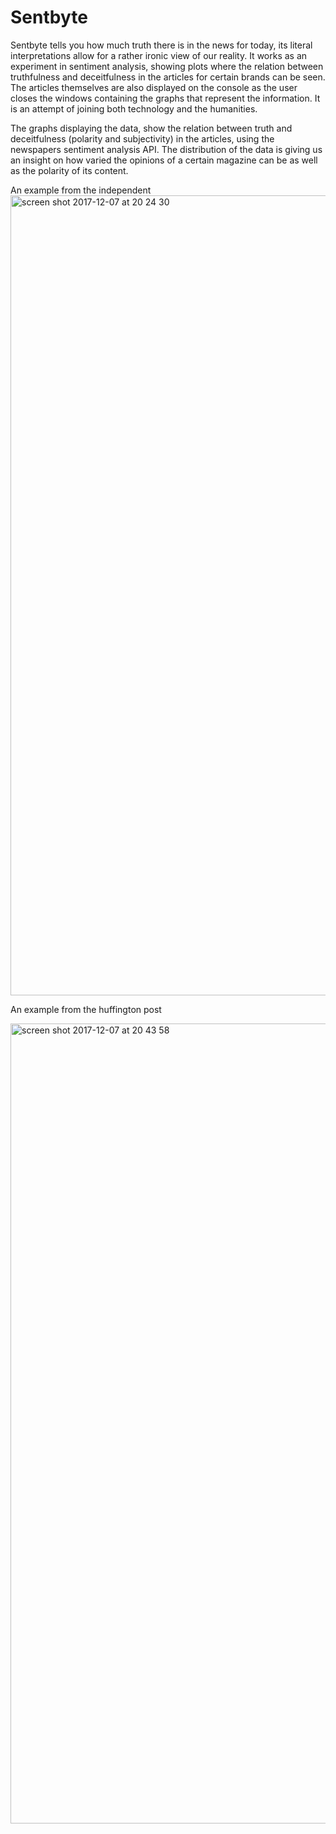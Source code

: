 # Sentbyte

Sentbyte tells you how much truth there is in the news for today, its literal interpretations allow for a rather ironic view of our reality. 
It works as an experiment in sentiment analysis, showing plots where the relation between truthfulness and deceitfulness in the articles for certain brands can be seen. 
The articles themselves are also displayed on the console as the user closes the windows containing the graphs that represent the information. 
It is an attempt of joining both technology and the humanities. 

The graphs displaying the data, show the relation between truth and deceitfulness (polarity and subjectivity) in the articles, using the newspapers sentiment analysis API. 
The distribution of the data is giving us an insight on how varied the opinions of a certain magazine can be as well as the polarity of its content.

An example from the independent 
<img width="1280" alt="screen shot 2017-12-07 at 20 24 30" src="https://user-images.githubusercontent.com/22200326/33734654-66d09d2e-db8d-11e7-96e2-0fb2b7100ba1.png">

An example from the huffington post

<img width="1280" alt="screen shot 2017-12-07 at 20 43 58" src="https://user-images.githubusercontent.com/22200326/33735414-8392a3e2-db8f-11e7-906b-03322dca32ce.png">



